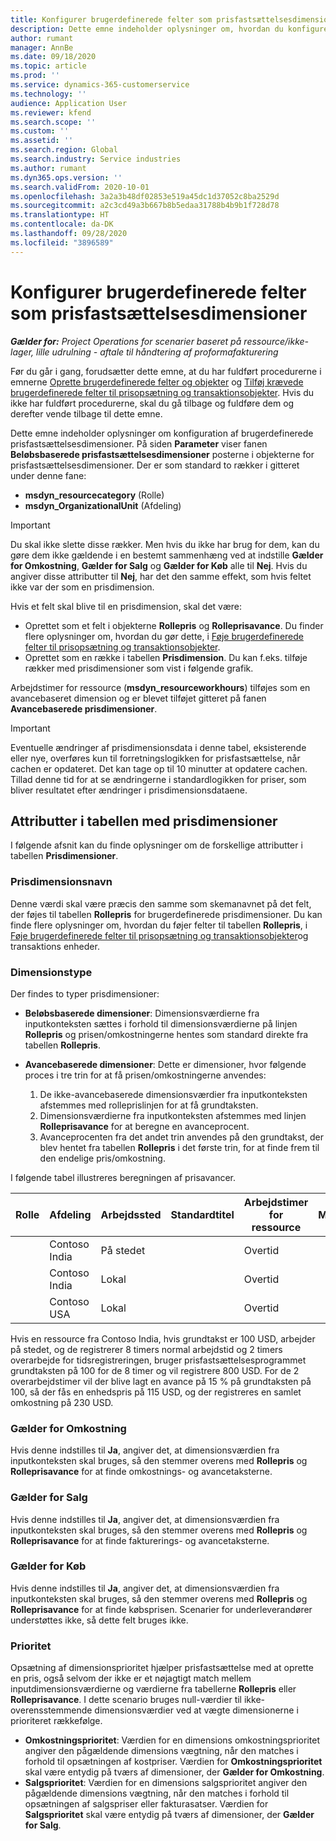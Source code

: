 ```yaml
---
title: Konfigurer brugerdefinerede felter som prisfastsættelsesdimensioner
description: Dette emne indeholder oplysninger om, hvordan du konfigurerer prisfastsættelsesdimensioner ved hjælp af brugertilpassede felter.
author: rumant
manager: AnnBe
ms.date: 09/18/2020
ms.topic: article
ms.prod: ''
ms.service: dynamics-365-customerservice
ms.technology: ''
audience: Application User
ms.reviewer: kfend
ms.search.scope: ''
ms.custom: ''
ms.assetid: ''
ms.search.region: Global
ms.search.industry: Service industries
ms.author: rumant
ms.dyn365.ops.version: ''
ms.search.validFrom: 2020-10-01
ms.openlocfilehash: 3a2a3b48df02853e519a45dc1d37052c8ba2529d
ms.sourcegitcommit: a2c3cd49a3b667b8b5edaa31788b4b9b1f728d78
ms.translationtype: HT
ms.contentlocale: da-DK
ms.lasthandoff: 09/28/2020
ms.locfileid: "3896589"
---
```

# <a name="set-up-custom-fields-as-pricing-dimensions"></a>Konfigurer brugerdefinerede felter som prisfastsættelsesdimensioner

_**Gælder for:** Project Operations for scenarier baseret på ressource/ikke-lager, lille udrulning - aftale til håndtering af proformafakturering_

Før du går i gang, forudsætter dette emne, at du har fuldført procedurerne i emnerne [Oprette brugerdefinerede felter og objekter](create-custom-fields-entities-pricing-dimensions.md) og [Tilføj krævede brugerdefinerede felter til prisopsætning og transaktionsobjekter](add-custom-fields-price-setup-transactional-entities.md). Hvis du ikke har fuldført procedurerne, skal du gå tilbage og fuldføre dem og derefter vende tilbage til dette emne. 

Dette emne indeholder oplysninger om konfiguration af brugerdefinerede prisfastsættelsesdimensioner. På siden **Parameter** viser fanen **Beløbsbaserede prisfastsættelsesdimensioner** posterne i objekterne for prisfastsættelsesdimensioner. Der er som standard to rækker i gitteret under denne fane:

- **msdyn_resourcecategory** (Rolle)
- **msdyn_OrganizationalUnit** (Afdeling)

> [!IMPORTANT]
> Du skal ikke slette disse rækker. Men hvis du ikke har brug for dem, kan du gøre dem ikke gældende i en bestemt sammenhæng ved at indstille **Gælder for Omkostning**, **Gælder for Salg** og **Gælder for Køb** alle til **Nej**. Hvis du angiver disse attributter til **Nej**, har det den samme effekt, som hvis feltet ikke var der som en prisdimension.

Hvis et felt skal blive til en prisdimension, skal det være:

- Oprettet som et felt i objekterne **Rollepris** og **Rolleprisavance**. Du finder flere oplysninger om, hvordan du gør dette, i [Føje brugerdefinerede felter til prisopsætning og transaktionsobjekter](add-custom-fields-price-setup-transactional-entities.md).
- Oprettet som en række i tabellen **Prisdimension**. Du kan f.eks. tilføje rækker med prisdimensioner som vist i følgende grafik. 

Arbejdstimer for ressource (**msdyn_resourceworkhours**) tilføjes som en avancebaseret dimension og er blevet tilføjet gitteret på fanen **Avancebaserede prisdimensioner**.

> [!IMPORTANT]
> Eventuelle ændringer af prisdimensionsdata i denne tabel, eksisterende eller nye, overføres kun til forretningslogikken for prisfastsættelse, når cachen er opdateret. Det kan tage op til 10 minutter at opdatere cachen. Tillad denne tid for at se ændringerne i standardlogikken for priser, som bliver resultatet efter ændringer i prisdimensionsdataene.


## <a name="attributes-of-the-pricing-dimensions-table"></a>Attributter i tabellen med prisdimensioner
I følgende afsnit kan du finde oplysninger om de forskellige attributter i tabellen **Prisdimensioner**.

### <a name="pricing-dimension-name"></a>Prisdimensionsnavn
Denne værdi skal være præcis den samme som skemanavnet på det felt, der føjes til tabellen **Rollepris** for brugerdefinerede prisdimensioner. Du kan finde flere oplysninger om, hvordan du føjer felter til tabellen **Rollepris**, i [Føje brugerdefinerede felter til prisopsætning og transaktionsobjekter](add-custom-fields-price-setup-transactional-entities.md)og transaktions enheder.

### <a name="type-of-dimension"></a>Dimensionstype
Der findes to typer prisdimensioner:
  
  - **Beløbsbaserede dimensioner**: Dimensionsværdierne fra inputkonteksten sættes i forhold til dimensionsværdierne på linjen **Rollepris** og prisen/omkostningerne hentes som standard direkte fra tabellen **Rollepris**.
  - **Avancebaserede dimensioner**: Dette er dimensioner, hvor følgende proces i tre trin for at få prisen/omkostningerne anvendes:
 
    1. De ikke-avancebaserede dimensionsværdier fra inputkonteksten afstemmes med rolleprislinjen for at få grundtaksten.
    2. Dimensionsværdierne fra inputkonteksten afstemmes med linjen **Rolleprisavance** for at beregne en avanceprocent.
    3. Avanceprocenten fra det andet trin anvendes på den grundtakst, der blev hentet fra tabellen **Rollepris** i det første trin, for at finde frem til den endelige pris/omkostning.
   
   I følgende tabel illustreres beregningen af prisavancer.
  
| Rolle        | Afdeling    |Arbejdssted      |Standardtitel      |Arbejdstimer for ressource      |  Markere|
| ------------|-------------|-------------------|--------------------|-------------------------|--------:|
|             | Contoso India|På stedet            |                    |Overtid                 |15     |
|             | Contoso India|Lokal             |                    |Overtid                 |10     |
|             | Contoso USA   |Lokal             |                    |Overtid                 |20     |


Hvis en ressource fra Contoso India, hvis grundtakst er 100 USD, arbejder på stedet, og de registrerer 8 timers normal arbejdstid og 2 timers overarbejde for tidsregistreringen, bruger prisfastsættelsesprogrammet grundtaksten på 100 for de 8 timer og vil registrere 800 USD. For de 2 overarbejdstimer vil der blive lagt en avance på 15 % på grundtaksten på 100, så der fås en enhedspris på 115 USD, og der registreres en samlet omkostning på 230 USD.

### <a name="applicable-to-cost"></a>Gælder for Omkostning 
Hvis denne indstilles til **Ja**, angiver det, at dimensionsværdien fra inputkonteksten skal bruges, så den stemmer overens med **Rollepris** og **Rolleprisavance** for at finde omkostnings- og avancetaksterne.

### <a name="applicable-to-sales"></a>Gælder for Salg
Hvis denne indstilles til **Ja**, angiver det, at dimensionsværdien fra inputkonteksten skal bruges, så den stemmer overens med **Rollepris** og **Rolleprisavance** for at finde fakturerings- og avancetaksterne.

### <a name="applicable-to-purchase"></a>Gælder for Køb
Hvis denne indstilles til **Ja**, angiver det, at dimensionsværdien fra inputkonteksten skal bruges, så den stemmer overens med **Rollepris** og **Rolleprisavance** for at finde købsprisen. Scenarier for underleverandører understøttes ikke, så dette felt bruges ikke. 

### <a name="priority"></a>Prioritet
Opsætning af dimensionsprioritet hjælper prisfastsættelse med at oprette en pris, også selvom der ikke er et nøjagtigt match mellem inputdimensionsværdierne og værdierne fra tabellerne **Rollepris** eller **Rolleprisavance**. I dette scenario bruges null-værdier til ikke-overensstemmende dimensionsværdier ved at vægte dimensionerne i prioriteret rækkefølge.

- **Omkostningsprioritet**: Værdien for en dimensions omkostningsprioritet angiver den pågældende dimensions vægtning, når den matches i forhold til opsætningen af kostpriser. Værdien for **Omkostningsprioritet** skal være entydig på tværs af dimensioner, der **Gælder for Omkostning**.
- **Salgsprioritet**: Værdien for en dimensions salgsprioritet angiver den pågældende dimensions vægtning, når den matches i forhold til opsætningen af salgspriser eller fakturasatser. Værdien for **Salgsprioritet** skal være entydig på tværs af dimensioner, der **Gælder for Salg**.
